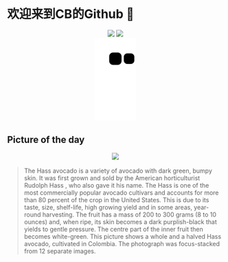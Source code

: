 
# 欢迎来到CB的Github 👋

<div align="center">
  <img height="137px" src="https://github-readme-stats.vercel.app/api?username=SuperCB&show_icons=true&theme=radical" />
  <img height="137px" src="https://github-readme-stats.vercel.app/api/top-langs/?username=SuperCB&hide_title=true&hide_border=true&layout=compact&langs_count=6&text_color=000&icon_color=fff" />
</div>


<div align="center">
    <img src="./contribution-snake/github-contribution-grid-snake.svg" />
</div>



## Picture of the day
<div align="center">
  <img width=400px src="https://upload.wikimedia.org/wikipedia/commons/thumb/c/c9/Avocado_Hass_-_single_and_halved.jpg/600px-Avocado_Hass_-_single_and_halved.jpg" />
</div>

>The  Hass avocado  is a variety of  avocado  with dark green, bumpy skin. It was first grown and sold by the American horticulturist  Rudolph Hass , who also gave it his name. The Hass is one of the most commercially popular avocado cultivars and accounts for more than 80 percent of the crop in the United States. This is due to its taste, size, shelf-life, high growing yield and in some areas, year-round harvesting. The fruit has a mass of 200 to 300 grams (8 to 10 ounces) and, when ripe, its skin becomes a dark purplish-black that yields to gentle pressure. The centre part of the inner fruit then becomes white-green. This picture shows a whole and a halved Hass avocado, cultivated in Colombia. The photograph was  focus-stacked  from 12 separate images.


